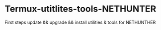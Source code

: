 # Termux-utitlites-tools-NETHUNTER
First steps update &amp;&amp; upgrade &amp;&amp; install utilities &amp; tools for NETHUNTHER
